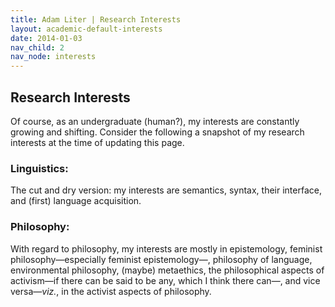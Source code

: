 ```yaml
---
title: Adam Liter | Research Interests
layout: academic-default-interests
date: 2014-01-03
nav_child: 2
nav_node: interests
---
```


## Research Interests

Of course, as an undergraduate (human?), my interests are constantly growing and shifting. Consider the following a snapshot of my research interests at the time of updating this page.					

### Linguistics:

The cut and dry version: my interests are semantics, syntax, their interface, and (first) language acquisition.

### Philosophy:

With regard to philosophy, my interests are mostly in epistemology, feminist philosophy&#8212;especially feminist epistemology&#8212;, philosophy of language, environmental philosophy, (maybe) metaethics, the philosophical aspects of activism&#8212;if there can be said to be any, which I think there can&#8212;, and vice versa&#8212;*viz.*, in the activist aspects of philosophy.